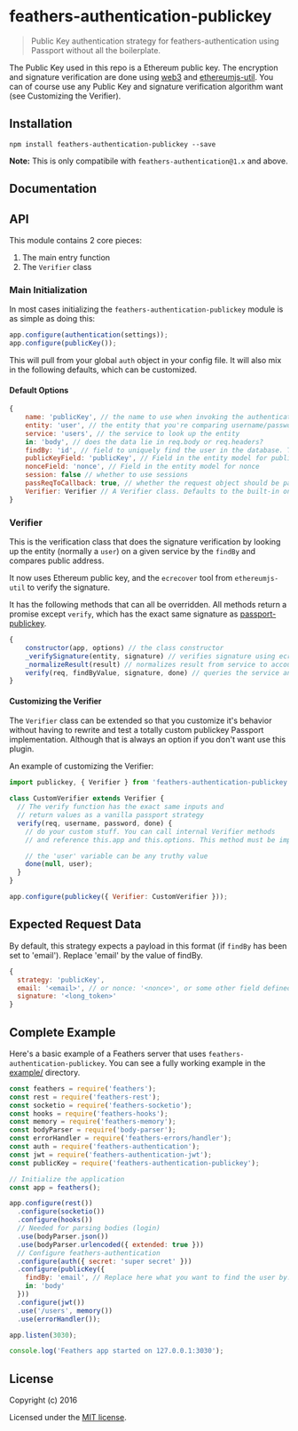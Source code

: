 # feathers-authentication-publickey

> Public Key authentication strategy for feathers-authentication using Passport without all the boilerplate.

The Public Key used in this repo is a Ethereum public key. The encryption and signature verification are done using [web3](https://github.com/ethereum/web3.js) and [ethereumjs-util](https://github.com/ethereumjs/ethereumjs-util). You can of course use any Public Key and signature verification algorithm want (see Customizing the Verifier).

## Installation

```
npm install feathers-authentication-publickey --save
```

**Note:** This is only compatibile with `feathers-authentication@1.x` and above.

## Documentation

## API

This module contains 2 core pieces:

1. The main entry function
3. The `Verifier` class

### Main Initialization

In most cases initializing the `feathers-authentication-publickey` module is as simple as doing this:

```js
app.configure(authentication(settings));
app.configure(publicKey());
```

This will pull from your global `auth` object in your config file. It will also mix in the following defaults, which can be customized.

#### Default Options

```js
{
    name: 'publicKey', // the name to use when invoking the authentication Strategy
    entity: 'user', // the entity that you're comparing username/password against
    service: 'users', // the service to look up the entity
    in: 'body', // does the data lie in req.body or req.headers?
    findBy: 'id', // field to uniquely find the user in the database. This field should be present in the request
    publicKeyField: 'publicKey', // Field in the entity model for publicKey
    nonceField: 'nonce', // Field in the entity model for nonce
    session: false // whether to use sessions
    passReqToCallback: true, // whether the request object should be passed to `verify`
    Verifier: Verifier // A Verifier class. Defaults to the built-in one but can be a custom one. See below for details.
}
```

### Verifier

This is the verification class that does the signature verification by looking up the entity (normally a `user`) on a given service by the `findBy` and compares public address.

It now uses Ethereum public key, and the `ecrecover` tool from `ethereumjs-util` to verify the signature.

It has the following methods that can all be overridden. All methods return a promise except `verify`, which has the exact same signature as [passport-publickey](https://github.com/amaurymartiny/passport-publickey).

```js
{
    constructor(app, options) // the class constructor
    _verifySignature(entity, signature) // verifies signature using ecrecover
    _normalizeResult(result) // normalizes result from service to account for pagination
    verify(req, findByValue, signature, done) // queries the service and calls the other internal functions.
}
```


#### Customizing the Verifier

The `Verifier` class can be extended so that you customize it's behavior without having to rewrite and test a totally custom publickey Passport implementation. Although that is always an option if you don't want use this plugin.

An example of customizing the Verifier:

```js
import publickey, { Verifier } from 'feathers-authentication-publickey';

class CustomVerifier extends Verifier {
  // The verify function has the exact same inputs and 
  // return values as a vanilla passport strategy
  verify(req, username, password, done) {
    // do your custom stuff. You can call internal Verifier methods
    // and reference this.app and this.options. This method must be implemented.

    // the 'user' variable can be any truthy value
    done(null, user);
  }
}

app.configure(publickey({ Verifier: CustomVerifier }));
```

## Expected Request Data
By default, this strategy expects a payload in this format (if `findBy` has been set to 'email'). Replace 'email'
by the value of findBy.

```js
{
  strategy: 'publicKey',
  email: '<email>', // or nonce: '<nonce>', or some other field defined by findBy
  signature: '<long_token>'
}
```

## Complete Example

Here's a basic example of a Feathers server that uses `feathers-authentication-publickey`. You can see a fully working example in the [example/](./example/) directory.

```js
const feathers = require('feathers');
const rest = require('feathers-rest');
const socketio = require('feathers-socketio');
const hooks = require('feathers-hooks');
const memory = require('feathers-memory');
const bodyParser = require('body-parser');
const errorHandler = require('feathers-errors/handler');
const auth = require('feathers-authentication');
const jwt = require('feathers-authentication-jwt');
const publicKey = require('feathers-authentication-publickey');

// Initialize the application
const app = feathers();

app.configure(rest())
  .configure(socketio())
  .configure(hooks())
  // Needed for parsing bodies (login)
  .use(bodyParser.json())
  .use(bodyParser.urlencoded({ extended: true }))
  // Configure feathers-authentication
  .configure(auth({ secret: 'super secret' }))
  .configure(publicKey({
    findBy: 'email', // Replace here what you want to find the user by. This field must be in the request body
    in: 'body'
  }))
  .configure(jwt())
  .use('/users', memory())
  .use(errorHandler());

app.listen(3030);

console.log('Feathers app started on 127.0.0.1:3030');
```

## License

Copyright (c) 2016

Licensed under the [MIT license](LICENSE).
